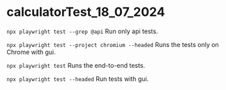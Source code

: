 # calculatorTest_18_07_2024

`npx playwright test --grep @api`
Run only api tests.

`npx playwright test --project chromium --headed`
Runs the tests only on Chrome with gui.

`npx playwright test`
Runs the end-to-end tests.

`npx playwright test --headed`
Run tests with gui.
